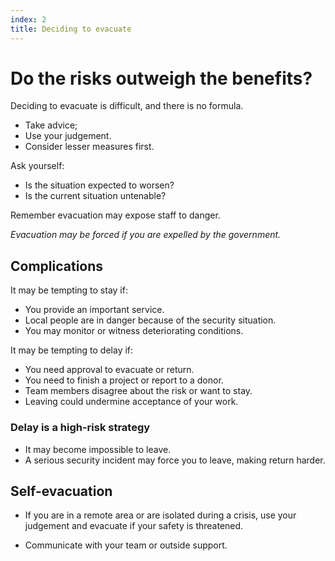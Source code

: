 ```yaml
---
index: 2
title: Deciding to evacuate
---
```

# Do the risks outweigh the benefits?

Deciding to evacuate is difficult, and there is no formula.

*	Take advice;
*	Use your judgement. 
*	Consider lesser measures first. 

Ask yourself: 

*	Is the situation expected to worsen?
*	Is the current situation untenable? 

Remember evacuation may expose staff to danger.  

_Evacuation may be forced if you are expelled by the government._

## Complications

It may be tempting to stay if:

*	You provide an important service. 
*	Local people are in danger because of the security situation.
*	You may monitor or witness deteriorating conditions.  

It may be tempting to delay if: 

*	You need approval to evacuate or return. 
*	You need to finish a project or report to a donor.
*	Team members disagree about the risk or want to stay.
*	Leaving could undermine acceptance of your work.

### Delay is a high-risk strategy

*	It may become impossible to leave.
*	A serious security incident may force you to leave, making return harder.

## Self-evacuation 

*	If you are in a remote area or are isolated during a crisis, use your judgement and evacuate if your safety is threatened.  

*	Communicate with your team or outside support.